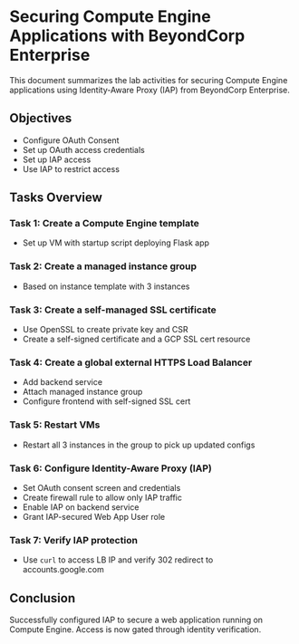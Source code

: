 # Securing Compute Engine Applications with BeyondCorp Enterprise

This document summarizes the lab activities for securing Compute Engine applications using Identity-Aware Proxy (IAP) from BeyondCorp Enterprise.

## Objectives
- Configure OAuth Consent
- Set up OAuth access credentials
- Set up IAP access
- Use IAP to restrict access

## Tasks Overview
### Task 1: Create a Compute Engine template
- Set up VM with startup script deploying Flask app

### Task 2: Create a managed instance group
- Based on instance template with 3 instances

### Task 3: Create a self-managed SSL certificate
- Use OpenSSL to create private key and CSR
- Create a self-signed certificate and a GCP SSL cert resource

### Task 4: Create a global external HTTPS Load Balancer
- Add backend service
- Attach managed instance group
- Configure frontend with self-signed SSL cert

### Task 5: Restart VMs
- Restart all 3 instances in the group to pick up updated configs

### Task 6: Configure Identity-Aware Proxy (IAP)
- Set OAuth consent screen and credentials
- Create firewall rule to allow only IAP traffic
- Enable IAP on backend service
- Grant IAP-secured Web App User role

### Task 7: Verify IAP protection
- Use `curl` to access LB IP and verify 302 redirect to accounts.google.com

## Conclusion
Successfully configured IAP to secure a web application running on Compute Engine. Access is now gated through identity verification.
